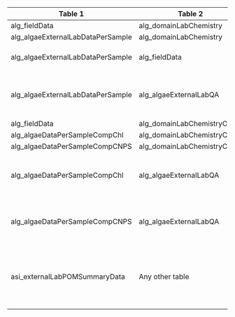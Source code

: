|Table 1|Table 2|Join by field Table 1|Join by field Table 2|
|------------------------|------------------------|-------------------------------|-------------------------------|
alg_fieldData|alg_domainLabChemistry|parentSampleID|parentSampleID
alg_algaeExternalLabDataPerSample|alg_domainLabChemistry|sampleID,sampleType,replicate|sampleID,analysisType,filterNumber
alg_algaeExternalLabDataPerSample|alg_fieldData|Requires intermediate table: join via alg_domainLabChemistry table
alg_algaeExternalLabDataPerSample|alg_algaeExternalLabQA|Join not recommended. Users interested in data quality can join by batchID, analyte, this will create a longer table that includes blanks and standards.|
alg_fieldData|alg_domainLabChemistryComp|compositeSampleID|compositeSampleID
alg_algaeDataPerSampleCompChl|alg_domainLabChemistryComp|sampleID|analyteSampleID
alg_algaeDataPerSampleCompCNPS|alg_domainLabChemistryComp|sampleID|analyteSampleID
alg_algaeDataPerSampleCompChl|alg_algaeExternalLabQA|Join not recommended. Users interested in data quality can join by batchID, analyte, this will create a longer table that includes blanks and standards.|
alg_algaeDataPerSampleCompCNPS|alg_algaeExternalLabQA|Join not recommended. Users interested in data quality can join by batchID, analyte, this will create a longer table that includes blanks and standards.|
asi_externalLabPOMSummaryData|Any other table|Join not recommended. Quality control data can be connected to analyses by laboratoryName, analyte, and overlap of analysisDate with lab-specific start and end dates.|
